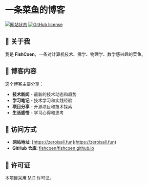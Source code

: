 # 一条菜鱼的博客

[![网站状态](https://img.shields.io/website?url=https://zeroisall.fun)][website]
[![GitHub license](https://img.shields.io/github/license/fishcoen/fishcoen.github.io.svg?color=blue)][mit]

## 📝 关于我

我是 **FishCoen**，一条对计算机技术、佛学、物理学、数学感兴趣的菜鱼。

## 🎯 博客内容

这个博客主要分享：

- **技术新闻** - 最新的技术动态和趋势
- **学习笔记** - 技术学习和实践经验
- **项目分享** - 开源项目和技术探索
- **生活感悟** - 学习心得和思考


## 📱 访问方式

- **网站地址**: [https://zeroisall.fun](https://zeroisall.fun)
- **GitHub 仓库**: [fishcoen/fishcoen.github.io](https://github.com/fishcoen/fishcoen.github.io)


## 📄 许可证

本项目采用 [MIT][mit] 许可证。

[website]: https://zeroisall.fun
[chirpy]: https://github.com/cotes2020/jekyll-theme-chirpy/
[mit]: https://github.com/fishcoen/fishcoen.github.io/blob/main/LICENSE

